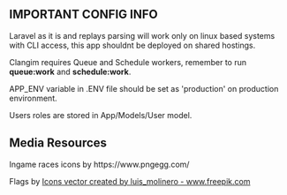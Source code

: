 ## IMPORTANT CONFIG INFO
<p>Laravel as it is and replays parsing will work only on linux based systems with CLI access, this app shouldnt be deployed on shared hostings.</p>
<p>Clangim requires Queue and Schedule workers, remember to run <b>queue:work</b> and <b>schedule:work</b>.</p>
<p>APP_ENV variable in .ENV file should be set as 'production' on production environment.</p>
<p>Users roles are stored in App/Models/User model.</p>

## Media Resources
<p>Ingame races icons by https://www.pngegg.com/</p>
<p>Flags by <a href='https://www.freepik.com/vectors/icons'>Icons vector created by luis_molinero - www.freepik.com</a></p>
